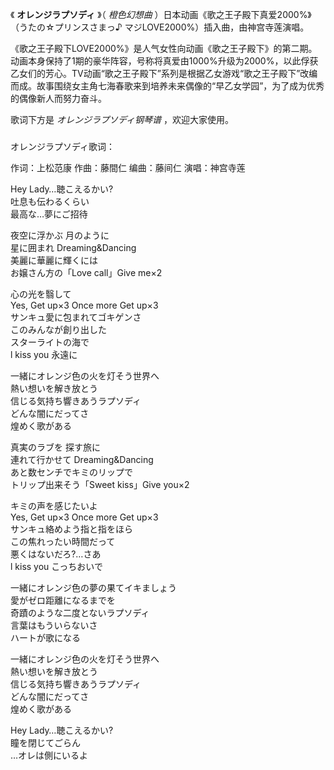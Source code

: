 

《 **オレンジラプソディ** 》（ _橙色幻想曲_ ）日本动画《歌之王子殿下真爱2000%》（うたの☆プリンスさまっ♪
マジLOVE2000%）插入曲，由神宫寺莲演唱。

  

《歌之王子殿下LOVE2000%》是人气女性向动画《歌之王子殿下》的第二期。动画本身保持了1期的豪华阵容，号称将真爱由1000%升级为2000%，以此俘获乙女们的芳心。TV动画“歌之王子殿下”系列是根据乙女游戏“歌之王子殿下”改编而成。故事围绕女主角七海春歌来到培养未来偶像的“早乙女学园”，为了成为优秀的偶像新人而努力奋斗。

  

歌词下方是 _オレンジラプソディ钢琴谱_ ，欢迎大家使用。

###  
オレンジラプソディ歌词：

作词：上松范康 作曲：藤間仁 编曲：藤间仁 演唱：神宫寺莲  

  
Hey Lady…聴こえるかい?  
吐息も伝わるくらい  
最高な…夢にご招待

夜空に浮かぶ 月のように  
星に囲まれ Dreaming&Dancing  
美麗に華麗に輝くには  
お嬢さん方の「Love call」Give me×2

心の光を翳して  
Yes, Get up×3 Once more Get up×3  
サンキュ愛に包まれてゴキゲンさ  
このみんなが創り出した  
スターライトの海で  
l kiss you 永遠に

一緒にオレンジ色の火を灯そう世界へ  
熱い想いを解き放とう  
信じる気持ち響きあうラプソディ  
どんな闇にだってさ  
煌めく歌がある

真実のラブを 探す旅に  
連れて行かせて Dreaming&Dancing  
あと数センチでキミのリップで  
トリップ出来そう「Sweet kiss」Give you×2

キミの声を感じたいよ  
Yes, Get up×3 Once more Get up×3  
サンキュ絡めよう指と指をほら  
この焦れったい時間だって  
悪くはないだろ?…さあ  
l kiss you こっちおいで

一緒にオレンジ色の夢の果てイキましょう  
愛がゼロ距離になるまでを  
奇蹟のような二度とないラプソディ  
言葉はもういらないさ  
ハートが歌になる

一緒にオレンジ色の火を灯そう世界へ  
熱い想いを解き放とう  
信じる気持ち響きあうラプソディ  
どんな闇にだってさ  
煌めく歌がある

Hey Lady…聴こえるかい?  
瞳を閉じてごらん  
…オレは側にいるよ

